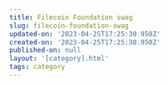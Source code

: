 ```yaml
---
title: Filecoin Foundation swag
slug: filecoin-foundation-swag
updated-on: '2023-04-25T17:25:30.950Z'
created-on: '2023-04-25T17:25:30.950Z'
published-on: null
layout: '[category].html'
tags: category
---
```



